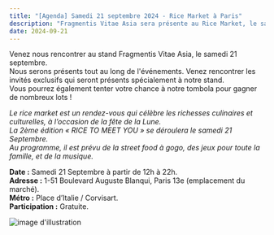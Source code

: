 ```yaml
---
title: "[Agenda] Samedi 21 septembre 2024 - Rice Market à Paris"
description: "Fragmentis Vitae Asia sera présente au Rice Market, le samedi 21 septembre, de 12h à 22h."
date: 2024-09-21
---
```


Venez nous rencontrer au stand Fragmentis Vitae Asia, le samedi 21 septembre.<br>
Nous serons présents tout au long de l'événements. Venez rencontrer les invités exclusifs qui seront présents spécialement à notre stand.<br>
Vous pourrez également tenter votre chance à notre tombola pour gagner de nombreux lots !

*Le rice market est un rendez-vous qui célèbre les richesses culinaires et culturelles, à l’occasion de la fête de la Lune.*<br>
*La 2ème édition «  RICE TO MEET YOU » se déroulera le samedi 21 Septembre.*<br>
*Au programme, il est prévu de la street food à gogo, des jeux pour toute la famille, et de la musique.*

**Date :** Samedi 21 Septembre à partir de 12h à 22h.<br>
**Adresse :** 1-51 Boulevard Auguste Blanqui, Paris 13e (emplacement du marché).<br>
**Métro :** Place d’Italie / Corvisart. <br>
**Participation :** Gratuite.

![image d'illustration](/images/events/rice-market.jpg)



